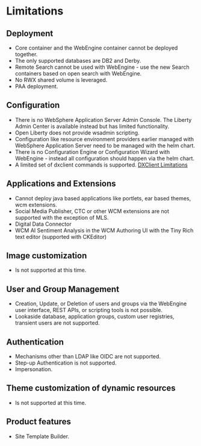 # Limitations

## Deployment
- Core container and the WebEngine container cannot be deployed together.
- The only supported databases are DB2 and Derby.
- Remote Search cannot be used with WebEngine - use the new Search containers based on open search with WebEngine.
- No RWX shared volume is leveraged.
- PAA deployment.

## Configuration
- There is no WebSphere Application Server Admin Console. The Liberty Admin Center is available instead but has limited functionality.
- Open Liberty does not provide wsadmin scripting.
- Configuration like resource environment providers earlier managed with WebSphere Application Server need to be managed with the helm chart.
- There is no Configuration Engine or Configuration Wizard with WebEngine - instead all configuration should happen via the helm chart.
- A limited set of dxclient commands is supported. [DXClient Limitations](../deploy_dx/manage/dxclient.md)

## Applications and Extensions
- Cannot deploy java based applications like portlets, ear based themes, wcm extensions.
- Social Media Publisher, CTC or other WCM extensions are not supported with the exception of MLS.
- Digital Data Connector
- WCM AI Sentiment Analysis in the WCM Authoring UI with the Tiny Rich text editor (supported with CKEditor)

## Image customization
- Is not supported at this time.

## User and Group Management
- Creation, Update, or Deletion of users and groups via the WebEngine user interface, REST APIs, or scripting tools is not possible.
- Lookaside database, application groups, custom user registries, transient users are not supported.

## Authentication
- Mechanisms other than LDAP like OIDC are not supported.
- Step-up Authentication is not supported.
- Impersonation.

## Theme customization of dynamic resources
- Is not supported at this time.

## Product features
- Site Template Builder.